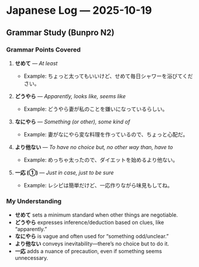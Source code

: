# Japanese Log — 2025-10-19  
## Grammar Study (Bunpro N2)

### Grammar Points Covered
1. **せめて** — *At least*  
   - Example: ちょっと太ってもいいけど、せめて毎日シャワーを浴びてください。  

2. **どうやら** — *Apparently, looks like, seems like*  
   - Example: どうやら妻が私のことを嫌いになっているらしい。  

3. **なにやら** — *Something (or other), some kind of*  
   - Example: 妻がなにやら変な料理を作っているので、ちょっと心配だ。  

4. **より他ない** — *To have no choice but, no other way than, have to*  
   - Example: めっちゃ太ったので、ダイエットを始めるより他ない。  

5. **一応 (①)** — *Just in case, just to be sure*  
   - Example: レシピは簡単だけど、一応作りながら味見もしてね。  

### My Understanding
- **せめて** sets a minimum standard when other things are negotiable.  
- **どうやら** expresses inference/deduction based on clues, like “apparently.”  
- **なにやら** is vague and often used for “something odd/unclear.”  
- **より他ない** conveys inevitability—there’s no choice but to do it.  
- **一応** adds a nuance of precaution, even if something seems unnecessary.  